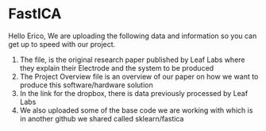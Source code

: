 # FastICA
Hello Erico, 
We are uploading the following data and information so you can get up to speed with our project. 
1. The        file, is the original research paper published by Leaf Labs where they explain their Electrode and the system to be produced
2. The Project Overview file is an overview of our paper on how we want to produce this software/hardware solution
3. In the link for the dropbox, there is data previously processed by Leaf Labs 
4. We also uploaded some of the base code we are working with which is in another github we shared called sklearn/fastica
